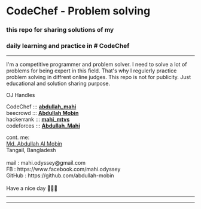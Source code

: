 # CodeChef - Problem solving

### this repo for sharing solutions of my 
### daily learning and practice in # CodeChef


<hr/>

<p> I'm a competitive programmer and problem solver. I need to solve a lot of problems for being expert in this field. That's why I regulerly practice problem solving in diffrent online judges. This repo is not for publicity. Just educational and solution sharing purpose. <p/>




<P>OJ Handles<br/>

CodeChef   :::  <a href="https://www.codechef.com/users/abdullah_mahi"> **abdullah_mahi** </a><br/>
beecrowd   :::  <a href="https://www.beecrowd.com.br/judge/en/profile/726667"> **Abdullah Mobin** </a><br/>
hackerrank :::  <a href="https://www.hackerrank.com/mahi_mtvs"> **mahi_mtvs** </a><br/>
codeforces :::  <a href="https://codeforces.com/profile/Abdullah_Mahi"> **Abdullah_Mahi** </a><br/>
<p/>

<p> 
cont. me:<br/>
<a href="https://sites.google.com/view/abdullah-al-mobin/home"> Md. Abdullah Al Mobin </a><br/>
Tangail, Bangladesh<br/><br/>
mail    :  mahi.odyssey@gmail.com <br/>
FB      :  https://www.facebook.com/mahi.odyssey <br/>
GitHub  :  https://github.com/abdullah-mobin
<br/> <br/>
Have a nice day 💙💙💙
<p/>
<hr/><hr/>

